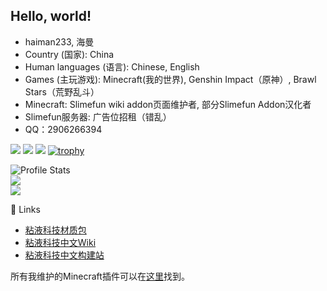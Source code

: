 ## Hello, world!

- haiman233, 海曼
- Country (国家): China
- Human languages (语言): Chinese, English
- Games (主玩游戏): Minecraft(我的世界), Genshin Impact（原神）, Brawl Stars（荒野乱斗）
- Minecraft: Slimefun wiki addon页面维护者, 部分Slimefun Addon汉化者 
- Slimefun服务器: 广告位招租（错乱）
- QQ：2906266394

![](http://github-profile-summary-cards.vercel.app/api/cards/profile-details?username=haiman233&theme=nord_bright)
![](http://github-profile-summary-cards.vercel.app/api/cards/most-commit-language?username=haiman233&theme=nord_bright)
![](http://github-profile-summary-cards.vercel.app/api/cards/productive-time?username=haiman233&theme=nord_bright&utcOffset=8)
[![trophy](https://github-profile-trophy.vercel.app/?username=haiman233)](https://github.com/ryo-ma/github-profile-trophy)

<p align="center">

  <img src="https://github-readme-stats.vercel.app/api?username=haiman233&show_icons=true" alt="Profile Stats"><br>
  <img src="https://github-readme-stats.vercel.app/api/top-langs/?username=haiman233&layout=compact"><br>
  <img src="https://visitor-badge.glitch.me/badge?page_id=haiman233">
</p>

🔗 Links

- [粘液科技材质包](https://ybw0014.net/post/guizhancraft-resource-pack)
- [粘液科技中文Wiki](https://slimefun.guizhanss.wiki/)
- [粘液科技中文构建站](https://builds.guizhanss.net/)

所有我维护的Minecraft插件可以在[这里](https://github.com/SlimefunGuguProject)找到。


